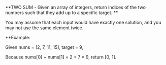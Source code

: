 **TWO SUM - 
Given an array of integers, return indices of the two numbers such that they add up to a specific target. **

You may assume that each input would have exactly one solution, and you may not use the same element twice.

**Example: 

Given nums = [2, 7, 11, 15], target = 9,

Because nums[0] + nums[1] = 2 + 7 = 9,
return [0, 1].
